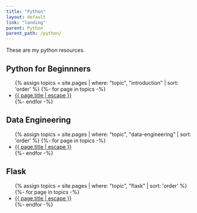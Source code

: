 ```yaml
---
title: "Python"
layout: default
link: "landing"
parent: Python
parent_path: /python/
---
```

These are my python resources.


## Python for Beginnners
<ul>
{% assign topics = site.pages | where: "topic", "introduction" | sort: 'order' %}
{%- for page in topics -%}
  <li>
    <a href="{{ page.url | relative_url }}">
      {{ page.title | escape }}
    </a>
  </li>
{%- endfor -%}
</ul>

## Data Engineering
<ul>
{% assign topics = site.pages | where: "topic", "data-engineering" | sort: 'order' %}
{%- for page in topics -%}
  <li>
    <a href="{{ page.url | relative_url }}">
      {{ page.title | escape }}
    </a>
  </li>
{%- endfor -%}
</ul>

## Flask
<ul>
{% assign topics = site.pages | where: "topic", "flask" | sort: 'order' %}
{%- for page in topics -%}
  <li>
    <a href="{{ page.url | relative_url }}">
      {{ page.title | escape }}
    </a>
  </li>
{%- endfor -%}
</ul>